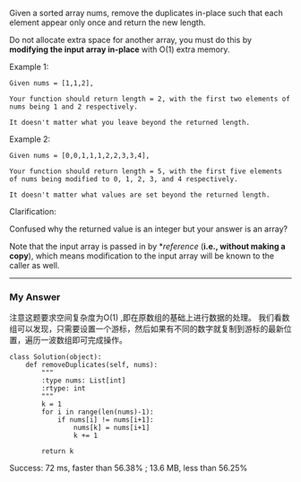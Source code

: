 Given a sorted array nums, remove the duplicates in-place such that each element appear only once and return the new length.

Do not allocate extra space for another array, you must do this by **modifying the input array in-place** with O(1) extra memory.

Example 1:
```
Given nums = [1,1,2],

Your function should return length = 2, with the first two elements of nums being 1 and 2 respectively.

It doesn't matter what you leave beyond the returned length.
```

Example 2:
```
Given nums = [0,0,1,1,1,2,2,3,3,4],

Your function should return length = 5, with the first five elements of nums being modified to 0, 1, 2, 3, and 4 respectively.

It doesn't matter what values are set beyond the returned length.
```
Clarification:

Confused why the returned value is an integer but your answer is an array?

Note that the input array is passed in by **reference* (**i.e., without making a copy**), which means modification to the input array will be known to the caller as well.

---
### My Answer
注意这题要求空间复杂度为O(1) ,即在原数组的基础上进行数据的处理。
我们看数组可以发现，只需要设置一个游标，然后如果有不同的数字就复制到游标的最新位置，遍历一波数组即可完成操作。

```
class Solution(object):
    def removeDuplicates(self, nums):
        """
        :type nums: List[int]
        :rtype: int
        """
        k = 1
        for i in range(len(nums)-1):
            if nums[i] != nums[i+1]:
                nums[k] = nums[i+1]
                k += 1
        
        return k
```

Success: 72 ms, faster than 56.38% ; 13.6 MB, less than 56.25% 

